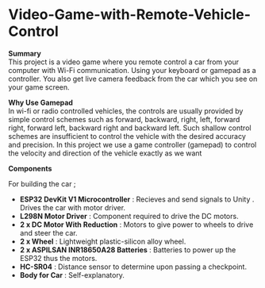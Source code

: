 # Video-Game-with-Remote-Vehicle-Control
**Summary** <br>
This project is a video game where you remote control a car from your computer with Wi-Fi communication. Using your keyboard or gamepad as a controller. You also get live camera feedback from the car which you see on your game screen. 

**Why Use Gamepad** <br>
In wi-fi or radio controlled vehicles, the controls are usually provided by simple control
schemes such as forward, backward, right, left, forward right, forward left, backward
right and backward left. Such shallow control schemes are insufficient to control the
vehicle with the desired accuracy and precision. In this project we use a game
controller (gamepad) to control the velocity and direction of the vehicle exactly as we
want

**Components** <br>

For building the car ; <br>

- **ESP32 DevKit V1 Microcontroller** : Recieves and send signals to Unity . Drives the car with motor driver.
- **L298N Motor Driver** : Component required to drive the DC motors.
- **2 x DC Motor With Reduction** : Motors to give power to wheels to drive and steer the car.
- **2 x Wheel** : Lightweight plastic-silicon alloy wheel.
- **2 x ASPILSAN INR18650A28 Batteries** : Batteries to power up the ESP32 thus the motors.
- **HC-SR04** : Distance sensor to determine upon passing a checkpoint.
- **Body for Car** : Self-explanatory.
